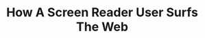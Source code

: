 ---
layout: bookmark
title: How A Screen Reader User Surfs The Web
tags:
  - Bookmarks
  - YouTube
created: '2023-04-26T05:11:50.318Z'
link: https://www.youtube.com/watch?v=OUDV1gqs9GA
id: 563738134
excerpt: >-
  In this webinar you’ll learn how and why semantic HTML helps screen reader
  users browse your website, whilst being mostly transparent to people who do
  not use an Assistive Technology (AT). Join Léonie Watson,  a blind screen
  reader user, as she explores the web, and find out about some unexpected
  properties of HTML elements that not only have a huge impact on accessibility,
  but also turn out to be pretty good for performance too.
image: https://i.ytimg.com/vi/OUDV1gqs9GA/hqdefault.jpg
---